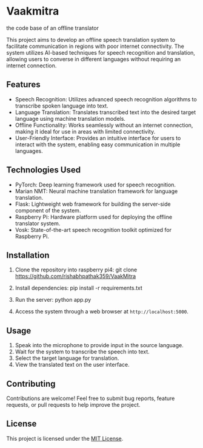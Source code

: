 # Vaakmitra
the code base of an offline translator 

This project aims to develop an offline speech translation system to facilitate communication in regions with poor internet connectivity. The system utilizes AI-based techniques for speech recognition and translation, allowing users to converse in different languages without requiring an internet connection.

## Features

- Speech Recognition: Utilizes advanced speech recognition algorithms to transcribe spoken language into text.
- Language Translation: Translates transcribed text into the desired target language using machine translation models.
- Offline Functionality: Works seamlessly without an internet connection, making it ideal for use in areas with limited connectivity.
- User-Friendly Interface: Provides an intuitive interface for users to interact with the system, enabling easy communication in multiple languages.

## Technologies Used

- PyTorch: Deep learning framework used for speech recognition.
- Marian NMT: Neural machine translation framework for language translation.
- Flask: Lightweight web framework for building the server-side component of the system.
- Raspberry Pi: Hardware platform used for deploying the offline translator system.
- Vosk: State-of-the-art speech recognition toolkit optimized for Raspberry Pi.

## Installation

1. Clone the repository into raspberry pi4: git clone https://github.com/rishabhpathak359/VaakMitra
2.  Install dependencies:
pip install -r requirements.txt
3. Run the server:
python app.py

4. Access the system through a web browser at `http://localhost:5000`.

## Usage

1. Speak into the microphone to provide input in the source language.
2. Wait for the system to transcribe the speech into text.
3. Select the target language for translation.
4. View the translated text on the user interface.

## Contributing

Contributions are welcome! Feel free to submit bug reports, feature requests, or pull requests to help improve the project.

## License

This project is licensed under the [MIT License](LICENSE).
